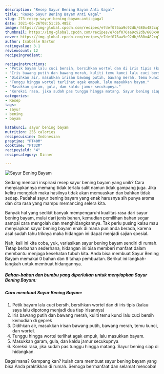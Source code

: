 ```yaml
---
description: "Resep Sayur Bening Bayam Anti Gagal"
title: "Resep Sayur Bening Bayam Anti Gagal"
slug: 273-resep-sayur-bening-bayam-anti-gagal
date: 2021-06-26T08:51:26.485Z
image: https://img-global.cpcdn.com/recipes/e7def076aa9c92db/680x482cq70/sayur-bening-bayam-foto-resep-utama.jpg
thumbnail: https://img-global.cpcdn.com/recipes/e7def076aa9c92db/680x482cq70/sayur-bening-bayam-foto-resep-utama.jpg
cover: https://img-global.cpcdn.com/recipes/e7def076aa9c92db/680x482cq70/sayur-bening-bayam-foto-resep-utama.jpg
author: Isabelle Barton
ratingvalue: 3.1
reviewcount: 12
recipeingredient:

recipeinstructions:
- "Petik bayam lalu cuci bersih, bersihkan wortel dan di iris tipis (kalau saya lalu dipotong menjadi dua tiap irisannya)"
- "Iris bawang putih dan bawang merah, kuliti temu kunci lalu cuci bersih kemudian di geprek"
- "Didihkan air, masukkan irisan bawang putih, bawang merah, temu kunci, dan wortel."
- "Tunggu hingga wortel terlihat agak empuk, lalu masukkan bayam."
- "Masukkan garam, gula, dan kaldu jamur secukupnya."
- "Koreksi rasa, jika sudah pas tunggu hingga matang. Sayur bening siap di hidangkan."
categories:
- Resep
tags:
- sayur
- bening
- bayam

katakunci: sayur bening bayam 
nutrition: 255 calories
recipecuisine: Indonesian
preptime: "PT40M"
cooktime: "PT32M"
recipeyield: "4"
recipecategory: Dinner

---
```



![Sayur Bening Bayam](https://img-global.cpcdn.com/recipes/e7def076aa9c92db/680x482cq70/sayur-bening-bayam-foto-resep-utama.jpg)

Sedang mencari inspirasi resep sayur bening bayam yang unik? Cara menyiapkannya memang tidak terlalu sulit namun tidak gampang juga. Jika keliru mengolah maka hasilnya tidak akan memuaskan dan bahkan tidak sedap. Padahal sayur bening bayam yang enak harusnya sih punya aroma dan cita rasa yang mampu memancing selera kita.



Banyak hal yang sedikit banyak mempengaruhi kualitas rasa dari sayur bening bayam, mulai dari jenis bahan, kemudian pemilihan bahan segar sampai cara mengolah dan menghidangkannya. Tak perlu pusing kalau mau menyiapkan sayur bening bayam enak di mana pun anda berada, karena asal sudah tahu triknya maka hidangan ini dapat menjadi sajian spesial.


Nah, kali ini kita coba, yuk, variasikan sayur bening bayam sendiri di rumah. Tetap berbahan sederhana, hidangan ini bisa memberi manfaat dalam membantu menjaga kesehatan tubuh kita. Anda bisa membuat Sayur Bening Bayam memakai 0 bahan dan 6 tahap pembuatan. Berikut ini langkah-langkah untuk membuat hidangannya.

<!--inarticleads1-->

##### Bahan-bahan dan bumbu yang diperlukan untuk menyiapkan Sayur Bening Bayam:





<!--inarticleads2-->

##### Cara membuat Sayur Bening Bayam:

1. Petik bayam lalu cuci bersih, bersihkan wortel dan di iris tipis (kalau saya lalu dipotong menjadi dua tiap irisannya)
1. Iris bawang putih dan bawang merah, kuliti temu kunci lalu cuci bersih kemudian di geprek
1. Didihkan air, masukkan irisan bawang putih, bawang merah, temu kunci, dan wortel.
1. Tunggu hingga wortel terlihat agak empuk, lalu masukkan bayam.
1. Masukkan garam, gula, dan kaldu jamur secukupnya.
1. Koreksi rasa, jika sudah pas tunggu hingga matang. Sayur bening siap di hidangkan.




Bagaimana? Gampang kan? Itulah cara membuat sayur bening bayam yang bisa Anda praktikkan di rumah. Semoga bermanfaat dan selamat mencoba!
